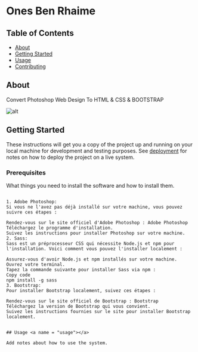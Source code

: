 # Ones Ben Rhaime

## Table of Contents

- [About](#about)
- [Getting Started](#getting_started)
- [Usage](#usage)
- [Contributing](../CONTRIBUTING.md)

## About <a name = "about"></a>

Convert Photoshop Web Design To HTML & CSS & BOOTSTRAP

![alt](https://github.com/onesBenRhaime/PSD_HTML-CSS-BOOTSTRAP/blob/main/img/index.jpg)

## Getting Started <a name = "getting_started"></a>

These instructions will get you a copy of the project up and running on your local machine for development and testing purposes. See [deployment](#deployment) for notes on how to deploy the project on a live system.

### Prerequisites

What things you need to install the software and how to install them.

```

1. Adobe Photoshop:
Si vous ne l'avez pas déjà installé sur votre machine, vous pouvez suivre ces étapes :

Rendez-vous sur le site officiel d'Adobe Photoshop : Adobe Photoshop
Téléchargez le programme d'installation.
Suivez les instructions pour installer Photoshop sur votre machine.
2. Sass:
Sass est un préprocesseur CSS qui nécessite Node.js et npm pour l'installation. Voici comment vous pouvez l'installer localement :

Assurez-vous d'avoir Node.js et npm installés sur votre machine.
Ouvrez votre terminal.
Tapez la commande suivante pour installer Sass via npm :
Copy code
npm install -g sass
3. Bootstrap:
Pour installer Bootstrap localement, suivez ces étapes :

Rendez-vous sur le site officiel de Bootstrap : Bootstrap
Téléchargez la version de Bootstrap qui vous convient.
Suivez les instructions fournies sur le site pour installer Bootstrap localement.


## Usage <a name = "usage"></a>

Add notes about how to use the system.
```
